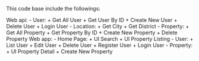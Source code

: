 This  code base include the followings:

Web api: 
	- User:
		+ Get All User
		+ Get User By ID
		+ Create New User
		+ Delete User
		+ Login User
	- Location:
		+ Get City
		+ Get District
	- Property:
		+ Get All Property
		+ Get Property By ID
		+ Create New Property
		+ Delete Property
Web app:
	- Home Page:
		+ UI Search
		+ UI Property Listing
	- User:
		+ List User
		+ Edit User
		+ Delete User
		+ Register User
		+ Login User
	- Property:
		+ UI Property Detail
		+ Create New Property
